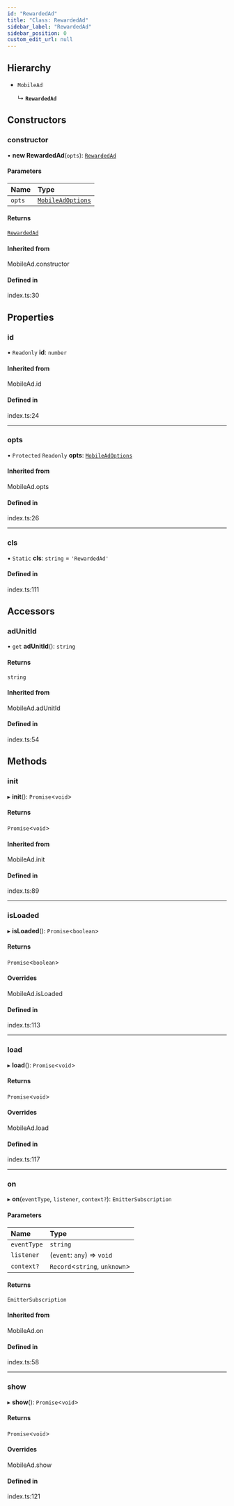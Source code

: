 ```yaml
---
id: "RewardedAd"
title: "Class: RewardedAd"
sidebar_label: "RewardedAd"
sidebar_position: 0
custom_edit_url: null
---
```


## Hierarchy

- `MobileAd`

  ↳ **`RewardedAd`**

## Constructors

### constructor

• **new RewardedAd**(`opts`): [`RewardedAd`](RewardedAd.md)

#### Parameters

| Name | Type |
| :------ | :------ |
| `opts` | [`MobileAdOptions`](../#mobileadoptions) |

#### Returns

[`RewardedAd`](RewardedAd.md)

#### Inherited from

MobileAd.constructor

#### Defined in

index.ts:30

## Properties

### id

• `Readonly` **id**: `number`

#### Inherited from

MobileAd.id

#### Defined in

index.ts:24

___

### opts

• `Protected` `Readonly` **opts**: [`MobileAdOptions`](../#mobileadoptions)

#### Inherited from

MobileAd.opts

#### Defined in

index.ts:26

___

### cls

▪ `Static` **cls**: `string` = `'RewardedAd'`

#### Defined in

index.ts:111

## Accessors

### adUnitId

• `get` **adUnitId**(): `string`

#### Returns

`string`

#### Inherited from

MobileAd.adUnitId

#### Defined in

index.ts:54

## Methods

### init

▸ **init**(): `Promise`\<`void`\>

#### Returns

`Promise`\<`void`\>

#### Inherited from

MobileAd.init

#### Defined in

index.ts:89

___

### isLoaded

▸ **isLoaded**(): `Promise`\<`boolean`\>

#### Returns

`Promise`\<`boolean`\>

#### Overrides

MobileAd.isLoaded

#### Defined in

index.ts:113

___

### load

▸ **load**(): `Promise`\<`void`\>

#### Returns

`Promise`\<`void`\>

#### Overrides

MobileAd.load

#### Defined in

index.ts:117

___

### on

▸ **on**(`eventType`, `listener`, `context?`): `EmitterSubscription`

#### Parameters

| Name | Type |
| :------ | :------ |
| `eventType` | `string` |
| `listener` | (`event`: `any`) => `void` |
| `context?` | `Record`\<`string`, `unknown`\> |

#### Returns

`EmitterSubscription`

#### Inherited from

MobileAd.on

#### Defined in

index.ts:58

___

### show

▸ **show**(): `Promise`\<`void`\>

#### Returns

`Promise`\<`void`\>

#### Overrides

MobileAd.show

#### Defined in

index.ts:121
